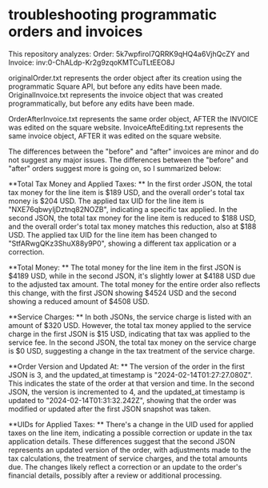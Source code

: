# troubleshooting programmatic orders and invoices
This repository analyzes: Order: 5k7wpfiroI7QRRK9qHQ4a6VjhQcZY and Invoice: inv:0-ChALdp-Kr2g9zqoKMTCuTLtEEO8J

originalOrder.txt represents the order object after its creation using the programmatic Square API, but before any edits have been made. 
OriginalInvoice.txt represents the invoice object that was created programmatically, but before any edits have been made. 

OrderAfterInvoice.txt represents the same order object, AFTER the INVOICE was edited on the square website. 
InvoiceAfteEditing.txt represents the same invoice object, AFTER it was edited on the square website. 

The differences between the "before" and "after" invoices are minor and do not suggest any major issues. 
The differences between the "before" and "after" orders suggest more is going on, so I summarized below: 

**Total Tax Money and Applied Taxes:
**
In the first order JSON, the total tax money for the line item is $189 USD, and the overall order's total tax money is $204 USD. The applied tax UID for the line item is "NXE76qbwyIjDztnq82NOZB", indicating a specific tax applied.
In the second JSON, the total tax money for the line item is reduced to $188 USD, and the overall order's total tax money matches this reduction, also at $188 USD. The applied tax UID for the line item has been changed to "StfARwgQKz3ShuX88y9P0", showing a different tax application or a correction.

**Total Money:
**
The total money for the line item in the first JSON is $4189 USD, while in the second JSON, it's slightly lower at $4188 USD due to the adjusted tax amount.
The total money for the entire order also reflects this change, with the first JSON showing $4524 USD and the second showing a reduced amount of $4508 USD.

**Service Charges:
**
In both JSONs, the service charge is listed with an amount of $320 USD. However, the total tax money applied to the service charge in the first JSON is $15 USD, indicating that tax was applied to the service fee. In the second JSON, the total tax money on the service charge is $0 USD, suggesting a change in the tax treatment of the service charge.

**Order Version and Updated At:
**
The version of the order in the first JSON is 3, and the updated_at timestamp is "2024-02-14T01:27:27.080Z". This indicates the state of the order at that version and time.
In the second JSON, the version is incremented to 4, and the updated_at timestamp is updated to "2024-02-14T01:31:32.242Z", showing that the order was modified or updated after the first JSON snapshot was taken.

**UIDs for Applied Taxes:
**
There's a change in the UID used for applied taxes on the line item, indicating a possible correction or update in the tax application details.
These differences suggest that the second JSON represents an updated version of the order, with adjustments made to the tax calculations, the treatment of service charges, and the total amounts due. The changes likely reflect a correction or an update to the order's financial details, possibly after a review or additional processing.
